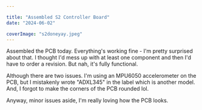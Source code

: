 ```yaml
---

title: "Assembled S2 Controller Board"
date: "2024-06-02"

coverImage: "s2doneyay.jpeg"
---
```

<!--more-->
Assembled the PCB today. Everything's working fine - I'm pretty surprised about that. I thought I'd mess up with at least one component and then I'd have to order a revision. But nah, it's fully functional. 

Although there are two issues. I'm using an MPU6050 accelerometer on the PCB, but I mistakenly wrote "ADXL345" in the label which is another model. And, I forgot to make the corners of the PCB rounded lol. 

Anyway, minor issues aside, I'm really loving how the PCB looks. 